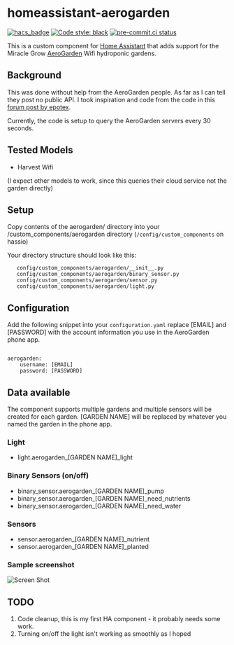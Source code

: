 # homeassistant-aerogarden
[![hacs_badge](https://img.shields.io/badge/HACS-Custom-41BDF5.svg?style=for-the-badge)](https://github.com/hacs/integration)
[![Code style: black](https://img.shields.io/badge/code%20style-black-000000.svg)](https://github.com/psf/black)
[![pre-commit.ci status](https://results.pre-commit.ci/badge/github/jacobdonenfeld/homeassistant-aerogarden/master.svg)](https://results.pre-commit.ci/latest/github/jacobdonenfeld/homeassistant-aerogarden/master)


This is a custom component for [Home Assistant](http://home-assistant.io) that adds support for the Miracle Grow [AeroGarden](http://www.aerogarden.com) Wifi hydroponic gardens.


## Background
This was done without help from the AeroGarden people. As far as I can tell they post no public API. I took inspiration and code from the code in this [forum post by epotex](https://community.home-assistant.io/t/first-timer-trying-to-convert-a-working-script-to-create-support-for-a-new-platform).

Currently, the code is setup to query the AeroGarden servers every 30 seconds.

## Tested Models

* Harvest Wifi

(I expect other models to work, since this queries their cloud service not the garden directly)

## Setup
Copy contents of the aerogarden/ directory into your <HA-CONFIG>/custom_components/aerogarden directory (```/config/custom_components``` on hassio)

Your directory structure should look like this:
```
   config/custom_components/aerogarden/__init__.py
   config/custom_components/aerogarden/binary_sensor.py
   config/custom_components/aerogarden/sensor.py
   config/custom_components/aerogarden/light.py
```
## Configuration
Add the following snippet into your ```configuration.yaml```  replace [EMAIL] and [PASSWORD] with the account information you use in the AeroGarden phone app.

```

aerogarden:
    username: [EMAIL]
    password: [PASSWORD]

```

## Data available
The component supports multiple gardens and multiple sensors will be created for each garden.  [GARDEN NAME] will be replaced by whatever you named the garden in the phone app.

### Light
* light.aerogarden_[GARDEN NAME]_light

### Binary Sensors (on/off)
* binary_sensor.aerogarden_[GARDEN NAME]_pump
* binary_sensor.aerogarden_[GARDEN NAME]_need_nutrients
* binary_sensor.aerogarden_[GARDEN NAME]_need_water

### Sensors
* sensor.aerogarden_[GARDEN NAME]_nutrient
* sensor.aerogarden_[GARDEN NAME]_planted

### Sample screenshot
![Screen Shot](https://raw.githubusercontent.com/ksheumaker/homeassistant-aerogarden/master/screen_shot.png)

## TODO
1. Code cleanup, this is my first HA component - it probably needs some work.
1. Turning on/off the light isn't working as smoothly as I hoped
